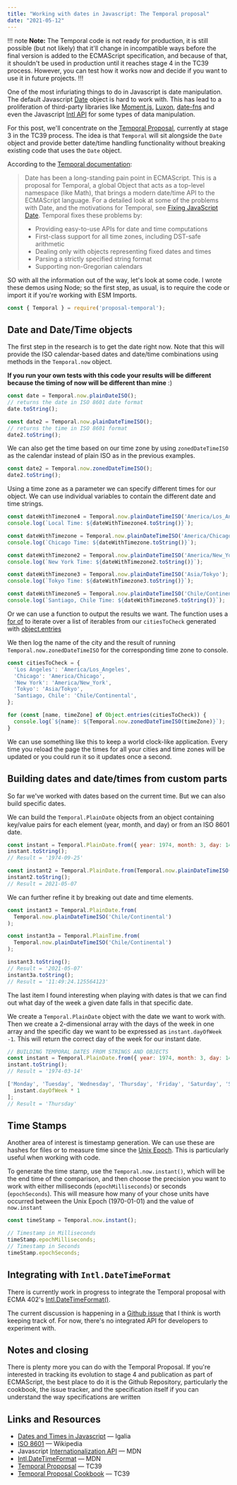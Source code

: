 ```yaml
---
title: "Working with dates in Javascript: The Temporal proposal"
date: "2021-05-12"
---
```


!!! note **Note:**
The Temporal code is not ready for production, it is still possible (but not likely) that it'll change in incompatible ways before the final version is added to the ECMAScript specification, and because of that, it shouldn't be used in production until it reaches stage 4 in the TC39 process. However, you can test how it works now and decide if you want to use it in future projects.
!!!

One of the most infuriating things to do in Javascript is date manipulation. The default Javascript [Date](https://developer.mozilla.org/en-US/docs/Web/JavaScript/Reference/Global_Objects/Date) object is hard to work with. This has lead to a proliferation of third-party libraries like [Moment.js](https://momentjs.com/), [Luxon](https://moment.github.io/luxon/), [date-fns](https://date-fns.org/) and even the Javascript [Intl API](https://developer.mozilla.org/en-US/docs/Web/JavaScript/Reference/Global_Objects/Intl) for some types of data manipulation.

For this post, we'll concentrate on the [Temporal Proposal](https://tc39.es/proposal-temporal/docs/#Temporal-TimeZone), currently at stage 3 in the TC39 process. The idea is that `Temporal` will sit alongside the `Date` object and provide better date/time handling functionality without breaking existing code that uses the `Date` object.

According to the [Temporal documentation](https://tc39.es/proposal-temporal/docs/):

> Date has been a long-standing pain point in ECMAScript. This is a proposal for Temporal, a global Object that acts as a top-level namespace (like Math), that brings a modern date/time API to the ECMAScript language. For a detailed look at some of the problems with Date, and the motivations for Temporal, see [Fixing JavaScript Date](https://maggiepint.com/2017/04/09/fixing-javascript-date-getting-started/). Temporal fixes these problems by:
>
> * Providing easy-to-use APIs for date and time computations
> * First-class support for all time zones, including DST-safe arithmetic
> * Dealing only with objects representing fixed dates and times
> * Parsing a strictly specified string format
> * Supporting non-Gregorian calendars

SO with all the information out of the way, let's look at some code. I wrote these demos using Node; so the first step, as usual, is to require the code or import it if you're working with ESM Imports.

```js
const { Temporal } = require('proposal-temporal');
```

## Date and Date/Time objects

The first step in the research is to get the date right now. Note that this will provide the ISO calendar-based dates and date/time combinations using methods in the `Temporal.now` object.

**If you run your own tests with this code your results will be different because the timing of now will be different than mine** :)

```js
const date = Temporal.now.plainDateISO();
// returns the date in ISO 8601 date format
date.toString();

const date2 = Temporal.now.plainDateTimeISO();
// returns the time in ISO 8601 format
date2.toString();
```

We can also get the time based on our time zone by using `zonedDateTimeISO` as the calendar instead of plain ISO as in the previous examples.

```js
const date2 = Temporal.now.zonedDateTimeISO();
date2.toString();
```

Using a time zone as a parameter we can specify different times for our object. We can use individual variables to contain the different date and time strings.

```js
const dateWithTimezone4 = Temporal.now.plainDateTimeISO('America/Los_Angeles');
console.log(`Local Time: ${dateWithTimezone4.toString()}`);

const dateWithTimezone = Temporal.now.plainDateTimeISO('America/Chicago');
console.log(`Chicago Time: ${dateWithTimezone.toString()}`);

const dateWithTimezone2 = Temporal.now.plainDateTimeISO('America/New_York');
console.log(`New York Time: ${dateWithTimezone2.toString()}`);

const dateWithTimezone3 = Temporal.now.plainDateTimeISO('Asia/Tokyo');
console.log(`Tokyo Time: ${dateWithTimezone3.toString()}`);

const dateWithTimezone5 = Temporal.now.plainDateTimeISO('Chile/Continental');
console.log(`Santiago, Chile Time: ${dateWithTimezone5.toString()}`);
```

Or we can use a function to output the results we want. The function uses a [for of](https://developer.mozilla.org/en-US/docs/Web/JavaScript/Reference/Statements/for...of) to iterate over a list of iterables from our `citiesToCheck` generated with [object.entries](https://developer.mozilla.org/en-US/docs/Web/JavaScript/Reference/Global_Objects/Object/entries)

We then log the name of the city and the result of running `Temporal.now.zonedDateTimeISO` for the corresponding time zone to console.

```js
const citiesToCheck = {
  'Los Angeles': 'America/Los_Angeles',
  'Chicago': 'America/Chicago',
  'New York': 'America/New_York',
  'Tokyo': 'Asia/Tokyo',
  'Santiago, Chile': 'Chile/Continental',
};

for (const [name, timeZone] of Object.entries(citiesToCheck)) {
  console.log(`${name}: ${Temporal.now.zonedDateTimeISO(timeZone)}`);
}
```

We can use something like this to keep a world clock-like application. Every time you reload the page the times for all your cities and time zones will be updated or you could run it so it updates once a second.

## Building dates and date/times from custom parts

So far we've worked with dates based on the current time. But we can also build specific dates.

We can build the `Temporal.PlainDate` objects from an object containing key/value pairs for each element (year, month, and day) or from an ISO 8601 date.

```js
const instant = Temporal.PlainDate.from({ year: 1974, month: 3, day: 14 });
instant.toString();
// Result = '1974-09-25'

const instant2 = Temporal.PlainDate.from(Temporal.now.plainDateTimeISO());
instant2.toString();
// Result = 2021-05-07
```

We can further refine it by breaking out date and time elements.

```js
const instant3 = Temporal.PlainDate.from(
  Temporal.now.plainDateTimeISO('Chile/Continental')
);

const instant3a = Temporal.PlainTime.from(
  Temporal.now.plainDateTimeISO('Chile/Continental')
);

instant3.toString();
// Result = '2021-05-07'
instant3a.toString();
// Result = '11:49:24.125564123'
```

The last item I found interesting when playing with dates is that we can find out what day of the week a given date falls in that specific date.

We create a `Temporal.PlainDate` object with the date we want to work with. Then we create a 2-dimensional array with the days of the week in one array and the specific day we want to be expressed as `instant.dayOfWeek -1`. This will return the correct day of the week for our instant date.

```js
// BUILDING TEMPORAL DATES FROM STRINGS AND OBJECTS
const instant = Temporal.PlainDate.from({ year: 1974, month: 3, day: 14 });
instant.toString();
// Result = '1974-03-14'

['Monday', 'Tuesday', 'Wednesday', 'Thursday', 'Friday', 'Saturday', 'Sunday'][
  instant.dayOfWeek * 1
];
// Result = 'Thursday'
```

## Time Stamps

Another area of interest is timestamp generation. We can use these are hashes for files or to measure time since the [Unix Epoch](https://en.wikipedia.org/wiki/Unix_time). This is particularly useful when working with code.

To generate the time stamp, use the `Temporal.now.instant()`, which will be the end time of the comparison, and then choose the precision you want to work with either milliseconds (`epochMilliseconds`) or seconds (`epochSeconds`). This will measure how many of your chose units have occurred between the Unix Epoch (1970-01-01) and the value of `now.instant`

```js
const timeStamp = Temporal.now.instant();

// Timestamp in Milliseconds
timeStamp.epochMilliseconds;
// Timestamp in Seconds
timeStamp.epochSeconds;
```

## Integrating with `Intl.DateTimeFormat`

There is currently work in progress to integrate the Temporal proposal with ECMA 402's [Intl.DateTimeFormat()](https://developer.mozilla.org/en-US/docs/Web/JavaScript/Reference/Global_Objects/Intl/DateTimeFormat).

The current discussion is happening in a [Github issue](https://github.com/tc39/proposal-temporal/issues/129) that I think is worth keeping track of. For now, there's no integrated API for developers to experiment with.

## Notes and closing

There is plenty more you can do with the Temporal Proposal. If you're interested in tracking its evolution to stage 4 and publication as part of ECMAScript, the best place to do it is the Github Repository, particularly the cookbook, the issue tracker, and the specification itself if you can understand the way specifications are written

## Links and Resources

* [Dates and Times in Javascript](https://blogs.igalia.com/compilers/2020/06/23/dates-and-times-in-javascript/) — Igalia
* [ISO 8601](https://en.wikipedia.org/wiki/ISO_8601) — Wikipedia
* Javascript [Internationalization API](https://developer.mozilla.org/en-US/docs/Web/JavaScript/Reference/Global_Objects/Intl) — MDN
* [Intl.DateTimeFormat](https://developer.mozilla.org/en-US/docs/Web/JavaScript/Reference/Global_Objects/Intl/DateTimeFormat) — MDN
* [Temporal Propopsal](https://tc39.es/proposal-temporal/) — TC39
* [Temporal Proposal Cookbook](https://tc39.es/proposal-temporal/docs/cookbook.html) — TC39
